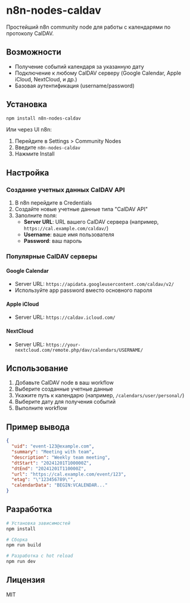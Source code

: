# n8n-nodes-caldav

Простейший n8n community node для работы с календарями по протоколу CalDAV.

## Возможности

- Получение событий календаря за указанную дату
- Подключение к любому CalDAV серверу (Google Calendar, Apple iCloud, NextCloud, и др.)
- Базовая аутентификация (username/password)

## Установка

```bash
npm install n8n-nodes-caldav
```

Или через UI n8n:
1. Перейдите в Settings > Community Nodes
2. Введите `n8n-nodes-caldav`
3. Нажмите Install

## Настройка

### Создание учетных данных CalDAV API

1. В n8n перейдите в Credentials
2. Создайте новые учетные данные типа "CalDAV API"
3. Заполните поля:
   - **Server URL**: URL вашего CalDAV сервера (например, `https://cal.example.com/caldav/`)
   - **Username**: ваше имя пользователя
   - **Password**: ваш пароль

### Популярные CalDAV серверы

#### Google Calendar
- Server URL: `https://apidata.googleusercontent.com/caldav/v2/`
- Используйте app password вместо основного пароля

#### Apple iCloud
- Server URL: `https://caldav.icloud.com/`

#### NextCloud
- Server URL: `https://your-nextcloud.com/remote.php/dav/calendars/USERNAME/`

## Использование

1. Добавьте CalDAV node в ваш workflow
2. Выберите созданные учетные данные
3. Укажите путь к календарю (например, `/calendars/user/personal/`)
4. Выберите дату для получения событий
5. Выполните workflow

## Пример вывода

```json
{
  "uid": "event-123@example.com",
  "summary": "Meeting with team",
  "description": "Weekly team meeting",
  "dtStart": "20241201T100000Z",
  "dtEnd": "20241201T110000Z",
  "url": "https://cal.example.com/event/123",
  "etag": "\"123456789\"",
  "calendarData": "BEGIN:VCALENDAR..."
}
```

## Разработка

```bash
# Установка зависимостей
npm install

# Сборка
npm run build

# Разработка с hot reload
npm run dev
```

## Лицензия

MIT 